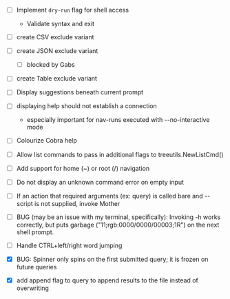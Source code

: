 - [ ] Implement `dry-run` flag for shell access
    - Validate syntax and exit

- [ ] create CSV exclude variant
- [ ] create JSON exclude variant
    - [ ] blocked by Gabs
- [ ] create Table exclude variant

- [ ] Display suggestions beneath current prompt

- [ ] displaying help should not establish a connection
    - especially important for nav-runs executed with --no-interactive mode 

- [ ] Colourize Cobra help

- [ ] Allow list commands to pass in additional flags to treeutils.NewListCmd()

- [ ] Add support for home (~) or root (/) navigation

- [ ] Do not display an unknown command error on empty input

- [ ] If an action that required arguments (ex: query) is called bare and --script is not supplied, invoke Mother

- [ ] BUG (may be an issue with my terminal, specifically): Invoking -h works correctly, but puts garbage ("11;rgb:0000/0000/00003;1R") on the next shell prompt.

- [ ] Handle CTRL+left/right word jumping

- [x] BUG: Spinner only spins on the first submitted query; it is frozen on future queries

- [x] add append flag to query to append results to the file instead of overwriting